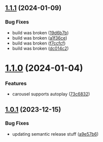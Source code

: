 ## [1.1.1](https://github.com/ssteuteville/react-carousel/compare/v1.1.0...v1.1.1) (2024-01-09)


### Bug Fixes

* build was broken ([19d6b7b](https://github.com/ssteuteville/react-carousel/commit/19d6b7b1adc733d59e7fdc58b5f905423d5c5d44))
* build was broken ([a1f36ce](https://github.com/ssteuteville/react-carousel/commit/a1f36ce6fa2c1c0b4e8e428d388287db8e2847b2))
* build was broken ([f7ccfcf](https://github.com/ssteuteville/react-carousel/commit/f7ccfcf568b3fb97a06baf1be7cec1a0a1d3f065))
* build was broken ([dc014c2](https://github.com/ssteuteville/react-carousel/commit/dc014c281060918a09885fde47c7c5ef54652f12))

# [1.1.0](https://github.com/ssteuteville/react-carousel/compare/v1.0.1...v1.1.0) (2024-01-04)


### Features

* carousel supports autoplay ([73c6832](https://github.com/ssteuteville/react-carousel/commit/73c6832c17cc9f272df514b16e53bca65ef044c9))

## [1.0.1](https://github.com/ssteuteville/react-carousel/compare/v1.0.0...v1.0.1) (2023-12-15)


### Bug Fixes

* updating semantic release stuff ([a9e57b6](https://github.com/ssteuteville/react-carousel/commit/a9e57b6b71ac1a5f89462d552330956aac90332a))
